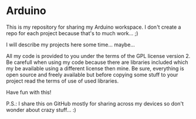 Arduino
=======

This is my repository for sharing my Arduino workspace. I don't create a repo 
for each project because that's to much work... ;)

I will describe my projects here some time... maybe...

All my code is provided to you under the terms of the GPL license version 2. Be
carefull when using my code because there are libraries included which my be
available using a different license then mine. Be sure, everything is open 
source and freely available but before copying some stuff to your project read
the terms of use of used libraries.

Have fun with this!

P.S.: I share this on GitHub mostly for sharing across my devices so don't 
wonder about crazy stuff... :)
